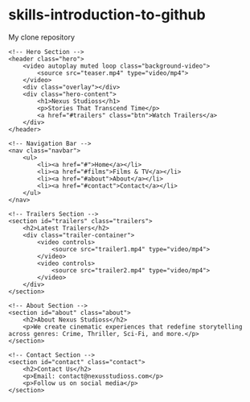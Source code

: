 # skills-introduction-to-github
My clone repository
<!DOCTYPE html>
<html lang="en">
<head>
    <meta charset="UTF-8">
    <meta name="viewport" content="width=device-width, initial-scale=1.0">
    <title>Nexus Studioss | Home</title>
    <link rel="stylesheet" href="styles.css">
    <script defer src="script.js"></script>
</head>
<body>

    <!-- Hero Section -->
    <header class="hero">
        <video autoplay muted loop class="background-video">
            <source src="teaser.mp4" type="video/mp4">
        </video>
        <div class="overlay"></div>
        <div class="hero-content">
            <h1>Nexus Studioss</h1>
            <p>Stories That Transcend Time</p>
            <a href="#trailers" class="btn">Watch Trailers</a>
        </div>
    </header>

    <!-- Navigation Bar -->
    <nav class="navbar">
        <ul>
            <li><a href="#">Home</a></li>
            <li><a href="#films">Films & TV</a></li>
            <li><a href="#about">About</a></li>
            <li><a href="#contact">Contact</a></li>
        </ul>
    </nav>

    <!-- Trailers Section -->
    <section id="trailers" class="trailers">
        <h2>Latest Trailers</h2>
        <div class="trailer-container">
            <video controls>
                <source src="trailer1.mp4" type="video/mp4">
            </video>
            <video controls>
                <source src="trailer2.mp4" type="video/mp4">
            </video>
        </div>
    </section>

    <!-- About Section -->
    <section id="about" class="about">
        <h2>About Nexus Studioss</h2>
        <p>We create cinematic experiences that redefine storytelling across genres: Crime, Thriller, Sci-Fi, and more.</p>
    </section>

    <!-- Contact Section -->
    <section id="contact" class="contact">
        <h2>Contact Us</h2>
        <p>Email: contact@nexusstudioss.com</p>
        <p>Follow us on social media</p>
    </section>

</body>
</html>
